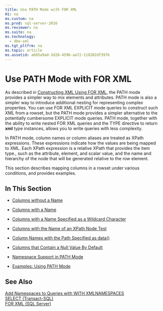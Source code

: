 ```yaml
---
title: Use PATH Mode with FOR XML
H1: na
ms.custom: na
ms.prod: sql-server-2016
ms.reviewer: na
ms.suite: na
ms.technology: 
  - dbe-xml
ms.tgt_pltfrm: na
ms.topic: article
ms.assetid: a685a9ad-3d28-4596-aa72-119202df3976
---
```

# Use PATH Mode with FOR XML
  As described in [Constructing XML Using FOR XML](../../Topics/TopicNameNotContainA/FOR-XML--SQL-Server-.md), the PATH mode provides a simpler way to mix elements and attributes. PATH mode is also a simpler way to introduce additional nesting for representing complex properties. You can use FOR XML EXPLICIT mode queries to construct such XML from a rowset, but the PATH mode provides a simpler alternative to the potentially cumbersome EXPLICIT mode queries. PATH mode, together with the ability to write nested FOR XML queries and the TYPE directive to return **xml** type instances, allows you to write queries with less complexity.  
  
 In PATH mode, column names or column aliases are treated as XPath expressions. These expressions indicate how the values are being mapped to XML. Each XPath expression is a relative XPath that provides the item type., such as the attribute, element, and scalar value, and the name and hierarchy of the node that will be generated relative to the row element.  
  
 This section describes mapping columns in a rowset under various conditions, and provides examples.  
  
## In This Section  
  
-   [Columns without a Name](../../Topics/TopicNameContainA/Columns-without-a-Name.md)  
  
-   [Columns with a Name](../../Topics/TopicNameContainA/Columns-with-a-Name.md)  
  
-   [Columns with a Name Specified as a Wildcard Character](../../Topics/TopicNameContainA/Columns-with-a-Name-Specified-as-a-Wildcard-Character.md)  
  
-   [Columns with the Name of an XPath Node Test](../../Topics/TopicNameNotContainA/Columns-with-the-Name-of-an-XPath-Node-Test.md)  
  
-   [Column Names with the Path Specified as data&#40;&#41;](../../Topics/TopicNameNotContainA/Column-Names-with-the-Path-Specified-as-data--.md)  
  
-   [Columns that Contain a Null Value By Default](../../Topics/TopicNameContainA/Columns-that-Contain-a-Null-Value-By-Default.md)  
  
-   [Namespace Support in PATH Mode](../../Topics/TopicNameNotContainA/Namespace-Support-in-PATH-Mode.md)  
  
-   [Examples: Using PATH Mode](../Topic/Examples:%20Using%20PATH%20Mode.md)  
  
## See Also  
 [Add Namespaces to Queries with WITH XMLNAMESPACES](../../Topics/TopicNameNotContainA/Add-Namespaces-to-Queries-with-WITH-XMLNAMESPACES.md)   
 [SELECT &#40;Transact-SQL&#41;](../Topic/SELECT%20\(Transact-SQL\).md)   
 [FOR XML &#40;SQL Server&#41;](../../Topics/TopicNameNotContainA/FOR-XML--SQL-Server-.md)  
  
  